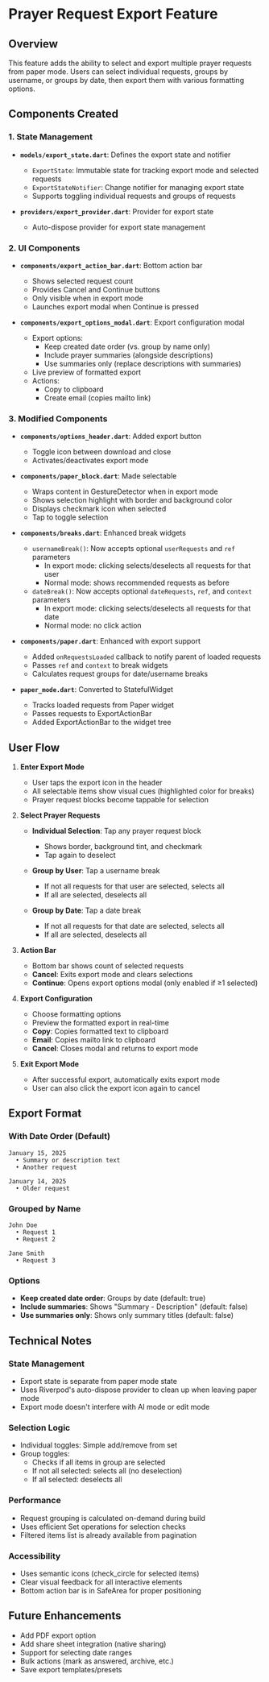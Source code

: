 # Prayer Request Export Feature

## Overview

This feature adds the ability to select and export multiple prayer requests from paper mode. Users can select individual requests, groups by username, or groups by date, then export them with various formatting options.

## Components Created

### 1. State Management

- **`models/export_state.dart`**: Defines the export state and notifier
  - `ExportState`: Immutable state for tracking export mode and selected requests
  - `ExportStateNotifier`: Change notifier for managing export state
  - Supports toggling individual requests and groups of requests

- **`providers/export_provider.dart`**: Provider for export state
  - Auto-dispose provider for export state management

### 2. UI Components

- **`components/export_action_bar.dart`**: Bottom action bar
  - Shows selected request count
  - Provides Cancel and Continue buttons
  - Only visible when in export mode
  - Launches export modal when Continue is pressed

- **`components/export_options_modal.dart`**: Export configuration modal
  - Export options:
    - Keep created date order (vs. group by name only)
    - Include prayer summaries (alongside descriptions)
    - Use summaries only (replace descriptions with summaries)
  - Live preview of formatted export
  - Actions:
    - Copy to clipboard
    - Create email (copies mailto link)

### 3. Modified Components

- **`components/options_header.dart`**: Added export button
  - Toggle icon between download and close
  - Activates/deactivates export mode

- **`components/paper_block.dart`**: Made selectable
  - Wraps content in GestureDetector when in export mode
  - Shows selection highlight with border and background color
  - Displays checkmark icon when selected
  - Tap to toggle selection

- **`components/breaks.dart`**: Enhanced break widgets
  - `usernameBreak()`: Now accepts optional `userRequests` and `ref` parameters
    - In export mode: clicking selects/deselects all requests for that user
    - Normal mode: shows recommended requests as before
  - `dateBreak()`: Now accepts optional `dateRequests`, `ref`, and `context` parameters
    - In export mode: clicking selects/deselects all requests for that date
    - Normal mode: no click action

- **`components/paper.dart`**: Enhanced with export support
  - Added `onRequestsLoaded` callback to notify parent of loaded requests
  - Passes `ref` and `context` to break widgets
  - Calculates request groups for date/username breaks

- **`paper_mode.dart`**: Converted to StatefulWidget
  - Tracks loaded requests from Paper widget
  - Passes requests to ExportActionBar
  - Added ExportActionBar to the widget tree

## User Flow

1. **Enter Export Mode**
   - User taps the export icon in the header
   - All selectable items show visual cues (highlighted color for breaks)
   - Prayer request blocks become tappable for selection

2. **Select Prayer Requests**
   - **Individual Selection**: Tap any prayer request block
     - Shows border, background tint, and checkmark
     - Tap again to deselect

   - **Group by User**: Tap a username break
     - If not all requests for that user are selected, selects all
     - If all are selected, deselects all

   - **Group by Date**: Tap a date break
     - If not all requests for that date are selected, selects all
     - If all are selected, deselects all

3. **Action Bar**
   - Bottom bar shows count of selected requests
   - **Cancel**: Exits export mode and clears selections
   - **Continue**: Opens export options modal (only enabled if ≥1 selected)

4. **Export Configuration**
   - Choose formatting options
   - Preview the formatted export in real-time
   - **Copy**: Copies formatted text to clipboard
   - **Email**: Copies mailto link to clipboard
   - **Cancel**: Closes modal and returns to export mode

5. **Exit Export Mode**
   - After successful export, automatically exits export mode
   - User can also click the export icon again to cancel

## Export Format

### With Date Order (Default)

```text
January 15, 2025
  • Summary or description text
  • Another request

January 14, 2025
  • Older request
```

### Grouped by Name

```text
John Doe
  • Request 1
  • Request 2

Jane Smith
  • Request 3
```

### Options

- **Keep created date order**: Groups by date (default: true)
- **Include summaries**: Shows "Summary - Description" (default: false)
- **Use summaries only**: Shows only summary titles (default: false)

## Technical Notes

### State Management

- Export state is separate from paper mode state
- Uses Riverpod's auto-dispose provider to clean up when leaving paper mode
- Export mode doesn't interfere with AI mode or edit mode

### Selection Logic

- Individual toggles: Simple add/remove from set
- Group toggles:
  - Checks if all items in group are selected
  - If not all selected: selects all (no deselection)
  - If all selected: deselects all

### Performance

- Request grouping is calculated on-demand during build
- Uses efficient Set operations for selection checks
- Filtered items list is already available from pagination

### Accessibility

- Uses semantic icons (check_circle for selected items)
- Clear visual feedback for all interactive elements
- Bottom action bar is in SafeArea for proper positioning

## Future Enhancements

- Add PDF export option
- Add share sheet integration (native sharing)
- Support for selecting date ranges
- Bulk actions (mark as answered, archive, etc.)
- Save export templates/presets
